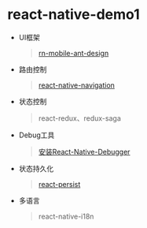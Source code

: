 # react-native-demo1
* UI框架
  > [rn-mobile-ant-design](https://rn.mobile.ant.design/docs/react/introduce-cn)
* 路由控制
  > [react-native-navigation](https://reactnavigation.org/docs/zh-Hans/modal.html)
* 状态控制
  > react-redux、redux-saga
* Debug工具
  > [安装React-Native-Debugger](https://github.com/jhen0409/react-native-debugger)
* 状态持久化
  > [react-persist](https://www.npmjs.com/package/redux-persist)
* 多语言
  > react-native-i18n
